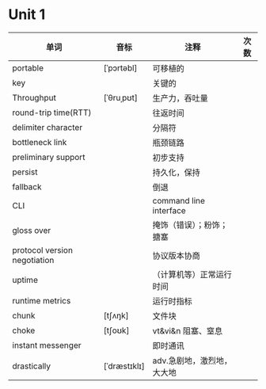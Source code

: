 # Unit 1

|单词|音标|注释|次数|
|-|-|-|-|
|portable|[ˈpɔrtəbl]|可移植的||
|key||关键的||
|Throughput |  [ˈθruˌpʊt] |生产力，吞吐量
|round-trip time(RTT)||往返时间||
|delimiter character||分隔符||
|bottleneck link ||瓶颈链路||
|preliminary support||初步支持||
|persist||持久化，保持||
|fallback||倒退||
|CLI||command line interface|
|gloss over||掩饰（错误）；粉饰；搪塞|
|protocol version negotiation ||协议版本协商|
|uptime||（计算机等）正常运行时间|
|runtime metrics||运行时指标|
|chunk| [tʃʌŋk]| 文件块||
|choke|[tʃoʊk]|vt&vi&n 阻塞、窒息||
|instant messenger||即时通讯||
|drastically |[ˈdræstɪklɪ]|adv.急剧地，激烈地，大大地||